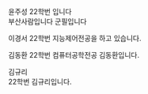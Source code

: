 윤주성 
22학번 입니다  
부산사람입니다
군필입니다
  

이경서
22학번 지능제어전공을 하고 있습니다.  

김동환
22학번 컴퓨터공학전공 김동환입니다.  

김규리  
22학번 김규리입니다.  

